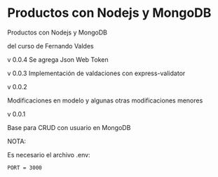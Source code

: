 # Productos con Nodejs y MongoDB

Productos con Nodejs y MongoDB

del curso de Fernando Valdes

v 0.0.4
Se agrega Json Web Token

v 0.0.3
Implementación de valdaciones con express-validator

v 0.0.2

Modificaciones en modelo y algunas otras modificaciones menores

v 0.0.1

Base para CRUD con usuario en MongoDB

NOTA:

Es necesario el archivo .env:

```
PORT = 3000
```

